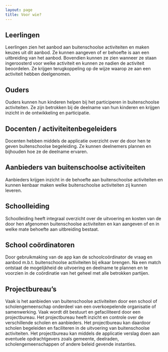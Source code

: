 ```yaml
---
layout: page
title: Voor wie?
---
```


## Leerlingen
Leerlingen zien het aanbod aan buitenschoolse activiteiten en maken keuzes uit dit aanbod. Ze kunnen aangeven of er behoefte is aan een uitbreiding van het aanbod. Bovendien kunnen ze zien wanneer ze staan ingeroosterd voor welke activiteit en kunnen ze nadien de activiteit beoordelen. Ze krijgen terugkoppeling op de wijze waarop ze aan een activiteit hebben deelgenomen.

## Ouders
Ouders kunnen hun kinderen helpen bij het participeren in buitenschoolse activiteiten. Ze zijn betrokken bij de deelname van hun kinderen en krijgen inzicht in de ontwikkeling en participatie.

## Docenten / activiteitenbegeleiders
Docenten hebben middels de applicatie overzicht over de door hen te geven buitenschoolse begeleiding. Ze kunnen deelnemers plannen en bijhouden hoe ze de deelname ervaren.

## Aanbieders van buitenschoolse activiteiten
Aanbieders krijgen inzicht in de behoefte aan buitenschoolse activiteiten en kunnen kenbaar maken welke buitenschoolse activiteiten zij kunnen leveren.

## Schoolleiding
Schoolleiding heeft integraal overzicht over de uitvoering en kosten van de door hen afgenomen buitenschoolse activiteiten en kan aangeven of en in welke mate behoefte aan uitbreiding bestaat.

## School coördinatoren
Door gebruikmaking van de app kan de schoolcoördinator de vraag en aanbod m.b.t. buitenschoolse activiteiten bij elkaar brengen. Na een match ontstaat de mogelijkheid de uitvoering en deelname te plannen en te voorzien in de coördinatie van het geheel met alle betrokken partijen.

## Projectbureau’s
Vaak is het aanbieden van buitenschoolse activiteiten door een school of scholengemeenschap onderdeel van een overkoepelende organisatie of samenwerking. Vaak wordt dit bestuurt en gefaciliteerd door een projectbureau. Het projectbureau heeft inzicht en controle over de verschillende scholen en aanbieders. Het projectbureau kan daardoor scholen begeleiden en faciliteren in de uitvoering van buitenschoolse activiteiten. Het projectbureau kan middels de applicatie verslag doen aan eventuele opdrachtgevers zoals gemeente, deelraden, scholengemeenschappen of andere beleid gevende instanties. 
